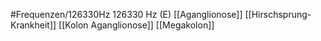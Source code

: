 #Frequenzen/126330Hz
126330 Hz (E)
[[Aganglionose]]
[[Hirschsprung-Krankheit]]
[[Kolon Aganglionose]]
[[Megakolon]]
